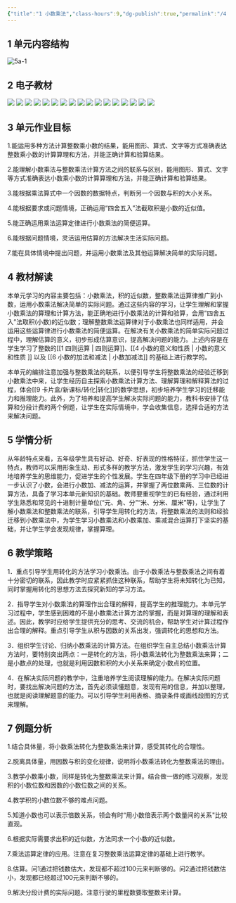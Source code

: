```yaml
---
{"title":"1 小数乘法","class-hours":9,"dg-publish":true,"permalink":"/4 单元教学/5A 五上/1 小数乘法/","dgPassFrontmatter":true,"noteIcon":""}
---
```



## 1 单元内容结构

![5a-1](https://r2.edui123.com/2023/04/5a-1.png)


## 2 电子教材

<p class="grid-4">
	<img loading="lazy" decoding="async" src="https://download.pep.com.cn/xsxjc/22xjcsx51x/files/mobile/8.jpg">
	<img loading="lazy" decoding="async" src="https://download.pep.com.cn/xsxjc/22xjcsx51x/files/mobile/9.jpg">
	<img loading="lazy" decoding="async" src="https://download.pep.com.cn/xsxjc/22xjcsx51x/files/mobile/10.jpg">
	<img loading="lazy" decoding="async" src="https://download.pep.com.cn/xsxjc/22xjcsx51x/files/mobile/11.jpg">
	<img loading="lazy" decoding="async" src="https://download.pep.com.cn/xsxjc/22xjcsx51x/files/mobile/12.jpg">
	<img loading="lazy" decoding="async" src="https://download.pep.com.cn/xsxjc/22xjcsx51x/files/mobile/13.jpg">
	<img loading="lazy" decoding="async" src="https://download.pep.com.cn/xsxjc/22xjcsx51x/files/mobile/14.jpg">
	<img loading="lazy" decoding="async" src="https://download.pep.com.cn/xsxjc/22xjcsx51x/files/mobile/15.jpg">
	<img loading="lazy" decoding="async" src="https://download.pep.com.cn/xsxjc/22xjcsx51x/files/mobile/16.jpg">
	<img loading="lazy" decoding="async" src="https://download.pep.com.cn/xsxjc/22xjcsx51x/files/mobile/17.jpg">
	<img loading="lazy" decoding="async" src="https://download.pep.com.cn/xsxjc/22xjcsx51x/files/mobile/18.jpg">
	<img loading="lazy" decoding="async" src="https://download.pep.com.cn/xsxjc/22xjcsx51x/files/mobile/19.jpg">
	<img loading="lazy" decoding="async" src="https://download.pep.com.cn/xsxjc/22xjcsx51x/files/mobile/20.jpg">
	<img loading="lazy" decoding="async" src="https://download.pep.com.cn/xsxjc/22xjcsx51x/files/mobile/21.jpg">
	<img loading="lazy" decoding="async" src="https://download.pep.com.cn/xsxjc/22xjcsx51x/files/mobile/22.jpg">
	<img loading="lazy" decoding="async" src="https://download.pep.com.cn/xsxjc/22xjcsx51x/files/mobile/23.jpg">
	<img loading="lazy" decoding="async" src="https://download.pep.com.cn/xsxjc/22xjcsx51x/files/mobile/24.jpg">
</p>

## 3 单元作业目标

1.能运用多种方法计算整数乘小数的结果，能用图形、算式、文字等方式准确表达整数乘小数的计算算理和方法，并能正确计算和验算结果。

2.能理解小数乘法与整数乘法计算方法之间的联系与区别，能用图形、算式、文字等方式准确表达小数乘小数的计算算理和方法，并能正确计算和验算结果。

3.能根据乘法算式中一个因数的数据特点，判断另一个因数与积的大小关系。

4.能根据要求或问题情境，正确运用“四舍五入”法截取积是小数的近似值。

5.能正确运用乘法运算定律进行小数乘法的简便运算。

6.能根据问题情境，灵活运用估算的方法解决生活实际问题。

7.能在具体情境中提出问题，并运用小数乘法及其他运算解决简单的实际问题。

## 4 教材解读

本单元学习的内容主要包括：小数乘法，积的近似数，整数乘法运算律推广到小数，运用小数乘法解决简单的实际问题。通过这些内容的学习，让学生理解和掌握小数乘法的算理和计算方法，能正确地进行小数乘法的计算和验算，会用“四舍五入”法取积(小数)的近似数；理解整数乘法运算律对于小数乘法也同样适用，并会运用这些运算律进行小数乘法的简便运算。在解决有关小数乘法的简单实际问题过程中，理解估算的意义，初步形成估算意识，提高解决问题的能力。上述内容是在学生学习了整数的[[1 四则运算 \| 四则运算]]、[[4 小数的意义和性质 \| 小数的意义和性质 ]] 以及 [[6 小数的加法和减法 \| 小数加减法]] 的基础上进行教学的。

本单元的编排注意加强与整数乘法的联系，以便引导学生将整数乘法的经验迁移到小数乘法中来，让学生经历自主探索小数乘法计算方法、理解算理和解释算法的过程，体会[[9 卡片盒/新课标/转化\|转化]]的数学思想，初步培养学生学习的迁移能力和推理能力。此外，为了培养和提高学生解决实际问题的能力，教科书安排了估算和分段计费的两个例题，让学生在实际情境中，学会收集信息，选择合适的方法来解决问题。

## 5 学情分析

从年龄特点来看，五年级学生具有好动、好奇、好表现的性格特征，抓住学生这一特点，教师可以采用形象生动、形式多样的教学方法，激发学生的学习兴趣，有效地培养学生的思维能力，促进学生的个性发展。学生在四年级下册的学习中已经进一步认识了小数，会进行小数加、减法的运算，并掌握了两位数乘两、三位数的计算方法，具备了学习本单元新知识的基础。教师要重视学生的已有经验，通过利用学生熟悉和常见的十进制计量单位(“元、角、分”“米、分米、厘米”等)，让学生了解小数乘法和整数乘法的联系，引导学生用转化的方法，将整数乘法的法则和经验迁移到小数乘法中，为学生学习小数乘法和小数乘加、乘减混合运算打下坚实的基础，并让学生学会发现规律，掌握算理。

## 6 教学策略

1．重点引导学生用转化的方法学习小数乘法。由于小数乘法与整数乘法之间有着十分密切的联系，因此教学时应紧紧抓住这种联系，帮助学生将未知转化为已知，同时掌握用转化的思想方法去探究新知的学习方法。

2．指导学生对小数乘法的算理作出合理的解释，提高学生的推理能力。本单元学习过程中，学生感到困难的不是小数乘法计算方法的掌握，而是对算理的理解和表述。因此，教学时应给学生提供充分的思考、交流的机会，帮助学生对计算过程作出合理的解释。重点引导学生从积与因数的关系出发，强调转化的思想和方法。

3．组织学生讨论、归纳小数乘法的计算方法。在组织学生自主总结小数乘法计算方法时，要特别突出两点：一是转化的方法，将小数乘法转化为整数乘法来算；二是小数点的处理，也就是利用因数和积的大小关系来确定小数点的位置。

4．在解决实际问题的教学中，注重培养学生阅读理解的能力。在解决实际问题时，要找出解决问题的方法，首先必须读懂题意，发现有用的信息，并加以整理，也就是阅读理解题意的能力。可以引导学生利用表格、摘录条件或画线段图的方式来理解。

## 7 例题分析

1.结合具体量，将小数乘法转化为整数乘法来计算，感受其转化的合理性。

2.脱离具体量，用因数与积的变化规律，说明将小数乘法转化为整数乘法的理由。

3.教学小数乘小数，同样是转化为整数乘法来计算。结合做一做的练习观察，发现积的小数位数和因数的小数位数之间的关系。

4.教学积的小数位数不够的难点问题。

5.知道小数也可以表示倍数关系，领会有时“用小数倍表示两个数量间的关系"比较直观。

6.根据实际需要求出积的近似数，方法同求一个小数的近似数。

7.乘法运算定律的应用。注意在复习整数乘法运算定律的基础上进行教学。

8.估算。问1通过把钱数估大，发现都不超过100元来判断够的。问2通过把钱数估小，发现都已经超过100元来判断不够的。

9.解决分段计费的实际问题。注意行驶的里程数要取整数来计算。